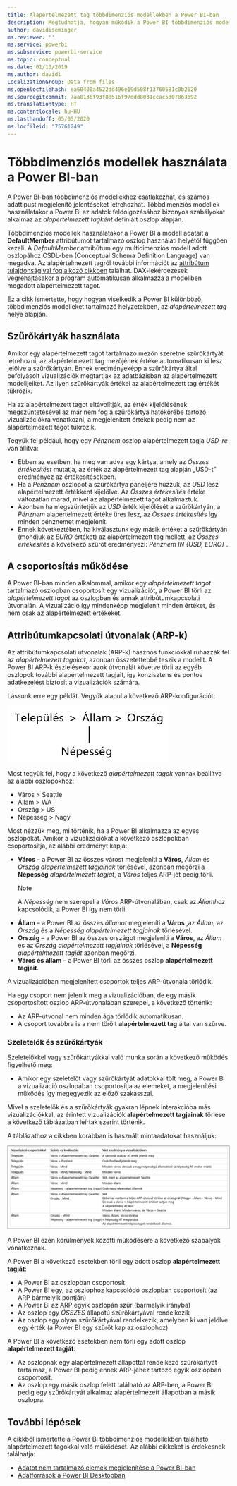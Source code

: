 ```yaml
---
title: Alapértelmezett tag többdimenziós modellekben a Power BI-ban
description: Megtudhatja, hogyan működik a Power BI többdimenziós modellekben található alapértelmezett tagokkal.
author: davidiseminger
ms.reviewer: ''
ms.service: powerbi
ms.subservice: powerbi-service
ms.topic: conceptual
ms.date: 01/10/2019
ms.author: davidi
LocalizationGroup: Data from files
ms.openlocfilehash: ea60400a4522dd496e19d508f13760581c0b2620
ms.sourcegitcommit: 7aa0136f93f88516f97ddd8031ccac5d07863b92
ms.translationtype: HT
ms.contentlocale: hu-HU
ms.lasthandoff: 05/05/2020
ms.locfileid: "75761249"
---
```

# <a name="work-with-multidimensional-models-in-power-bi"></a>Többdimenziós modellek használata a Power BI-ban

A Power BI-ban többdimenziós modellekhez csatlakozhat, és számos adattípust megjelenítő jelentéseket létrehozhat. Többdimenziós modellek használatakor a Power BI az adatok feldolgozásához bizonyos szabályokat alkalmaz az *alapértelmezett tagként* definiált oszlop alapján. 

Többdimenziós modellek használatakor a Power BI a modell adatait a **DefaultMember** attribútumot tartalmazó oszlop használati helyétől függően kezeli. A *DefaultMember* attribútum egy multidimenziós modell adott oszlopához CSDL-ben (Conceptual Schema Definition Language) van megadva. Az alapértelmezett tagról további információt az [attribútum tulajdonságival foglalkozó cikkben](https://docs.microsoft.com/sql/analysis-services/multidimensional-models/attribute-properties-define-a-default-member?view=sql-server-2017) találhat. DAX-lekérdezések végrehajtásakor a program automatikusan alkalmazza a modellben megadott alapértelmezett tagot.

Ez a cikk ismertette, hogy hogyan viselkedik a Power BI különböző, többdimenziós modelleket tartalmazó helyzetekben, az *alapértelmezett tag* helye alapján. 

## <a name="working-with-filter-cards"></a>Szűrőkártyák használata

Amikor egy alapértelmezett tagot tartalmazó mezőn szeretne szűrőkártyát létrehozni, az alapértelmezett tag mezőjének értéke automatikusan ki lesz jelölve a szűrőkártyán. Ennek eredményeképp a szűrőkártya által befolyásolt vizualizációk megtartják az adatbázisban az alapértelmezett modelljeiket. Az ilyen szűrőkártyák értékei az alapértelmezett tag értékét tükrözik.

Ha az alapértelmezett tagot eltávolítják, az érték kijelölésének megszüntetésével az már nem fog a szűrőkártya hatókörébe tartozó vizualizációkra vonatkozni, a megjelenített értékek pedig nem az alapértelmezett tagot tükrözik.

Tegyük fel például, hogy egy *Pénznem* oszlop alapértelmezett tagja *USD-re* van állítva:

* Ebben az esetben, ha meg van adva egy kártya, amely az *Összes értékesítést* mutatja, az érték az alapértelmezett tag alapján „USD-t” eredményez az értékesítésekben.
* Ha a *Pénznem* oszlopot a szűrőkártya paneljére húzzuk, az *USD* lesz alapértelmezett értékként kijelölve. Az *Összes értékesítés* értéke változatlan marad, mivel az alapértelmezett tagot alkalmaztuk.
* Azonban ha megszüntetjük az *USD* érték kijelölését a szűrőkártyán, a *Pénznem* alapértelmezett értéke üres lesz, az *Összes értékesítés* így minden pénznemet megjelenít.
* Ennek következtében, ha kiválasztunk egy másik értéket a szűrőkártyán (mondjuk az *EURO* értéket) az alapértelmezett tag mellett, az *Összes értékesítés* a következő szűrőt eredményezi: *Pénznem IN {USD, EURO}* .

## <a name="grouping-behavior"></a>A csoportosítás működése

A Power BI-ban minden alkalommal, amikor egy *alapértelmezett tagot* tartalmazó oszlopban csoportosít egy vizualizációt, a Power BI törli az *alapértelmezett tagot* az oszlopban és annak attribútumkapcsolati útvonalán. A vizualizáció így mindenképp megjelenít minden értéket, és nem csak az alapértelmezett értékeket.

## <a name="attribute-relationship-paths-arps"></a>Attribútumkapcsolati útvonalak (ARP-k)

Az attribútumkapcsolati útvonalak (ARP-k) hasznos funkciókkal ruházzák fel az *alapértelmezett tagokat*, azonban összetettebbé teszik a modellt. A Power BI ARP-k észlelésekor azok útvonalát követve törli az egyéb oszlopok további alapértelmezett tagjait, így konzisztens és pontos adatkezelést biztosít a vizualizációk számára.

Lássunk erre egy példát. Vegyük alapul a következő ARP-konfigurációt:

![ARP-k egy többdimenziós modellben](media/desktop-default-member-multidimensional-models/default-members_01.png)

Most tegyük fel, hogy a következő *alapértelmezett tagok* vannak beállítva az alábbi oszlopokhoz:

* Város > Seattle
* Állam > WA
* Ország > US
* Népesség > Nagy

Most nézzük meg, mi történik, ha a Power BI alkalmazza az egyes oszlopokat. Amikor a vizualizációkat a következő oszlopokban csoportosítja, az alábbi eredményt kapja:

* **Város** – a Power BI az összes várost megjeleníti a **Város**, *Állam* és *Ország* *alapértelmezett tagjainak* törlésével, azonban megőrzi a **Népesség** *alapértelmezett tagját*, a *Város* teljes ARP-jét pedig törli.
    > [!NOTE]
    > A *Népesség* nem szerepel a *Város* ARP-útvonalában, csak az *Államhoz* kapcsolódik, a Power BI így nem törli.
* **Állam** – a Power BI az összes *államot* megjeleníti a **Város** ,az *Állam*, az *Ország* és a *Népesség* *alapértelmezett tagjainak* törlésével.
* **Ország** – a Power BI az összes országot megjeleníti a **Város**, az *Állam* és az *Ország* *alapértelmezett tagjainak* törlésével, a **Népesség** *alapértelmezett tagját* azonban megőrzi.
* **Város és állam** – a Power BI törli az összes oszlop **alapértelmezett tagjait**.

A vizualizációban megjelenített csoportok teljes ARP-útvonala törlődik. 

Ha egy csoport nem jelenik meg a vizualizációban, de egy másik csoportosított oszlop ARP-útvonalában szerepel, a következő történik:

* Az ARP-útvonal nem minden ága törlődik automatikusan.
* A csoport továbbra is a nem törölt **alapértelmezett tag** által van szűrve.

### <a name="slicers-and-filter-cards"></a>Szeletelők és szűrőkártyák

Szeletelőkkel vagy szűrőkártyákkal való munka során a következő működés figyelhető meg:

* Amikor egy szeletelőt vagy szűrőkártyát adatokkal tölt meg, a Power BI a vizualizáció oszlopában csoportosítja az elemeket, a megjelenítési működés így megegyezik az előző szakasszal.

Mivel a szeletelők és a szűrőkártyák gyakran lépnek interakcióba más vizualizációkkal, az érintett vizualizációk **alapértelmezett tagjainak** törlése a következő táblázatban leírtak szerint történik. 

A táblázathoz a cikkben korábban is használt mintaadatokat használjuk:

![Power BI-beli alapértelmezett tagok szeletelőkkel és szűrőkártyákkal történő törlésének működése](media/desktop-default-member-multidimensional-models/default-members_02.png)

A Power BI ezen körülmények közötti működésére a következő szabályok vonatkoznak.

A Power BI a következő esetekben törli egy adott oszlop **alapértelmezett tagját**:

* A Power BI az oszlopban csoportosít
* A Power BI egy, az oszlophoz kapcsolódó oszlopban csoportosít (az ARP bármelyik pontján)
* A Power BI az ARP egyik oszlopán szűr (bármelyik irányba)
* Az oszlop egy *ÖSSZES* állapotú szűrőkártyával rendelkezik
* Az oszlop egy olyan szűrőkártyával rendelkezik, amelyben ki van jelölve egy érték (a Power BI egy szűrőt kap az oszlophoz)

A Power BI a következő esetekben nem törli egy adott oszlop **alapértelmezett tagját**:

* Az oszlopnak egy alapértelmezett állapottal rendelkező szűrőkártyát tartalmaz, a Power BI pedig ennek ARP-jéhez tartozó egyik oszlopban csoportosít.
* Az oszlop egy másik oszlop felett található az ARP-ben, a Power BI pedig egy szűrőkártyát alkalmaz alapértelmezett állapotban a másik oszlopra.


## <a name="next-steps"></a>További lépések

A cikkből ismertette a Power BI többdimenziós modellekben található alapértelmezett tagokkal való működését. Az alábbi cikkeket is érdekesnek találhatja: 

* [Adatot nem tartalmazó elemek megjelenítése a Power BI-ban](desktop-show-items-no-data.md)
* [Adatforrások a Power BI Desktopban](desktop-data-sources.md)
